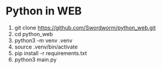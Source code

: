 # Python in WEB
1) git clone https://github.com/Swordworm/python_web.git
2) cd python_web
3) python3 -m venv .venv
4) source .venv/bin/activate
5) pip install -r requirements.txt
6) python3 main.py
